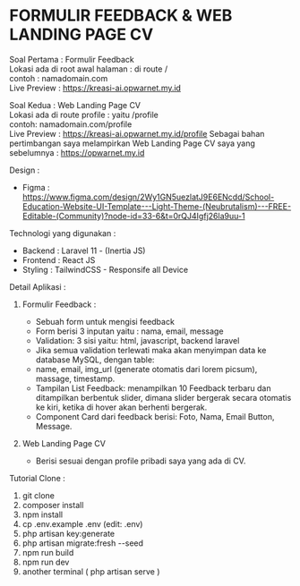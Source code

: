 # FORMULIR FEEDBACK & WEB LANDING PAGE CV

Soal Pertama : Formulir Feedback</br>
Lokasi ada di root awal halaman : di route /</br>
contoh : namadomain.com</br>
Live Preview : https://kreasi-ai.opwarnet.my.id


Soal Kedua : Web Landing Page CV</br>
Lokasi ada di route profile : yaitu /profile</br>
contoh: namadomain.com/profile</br>
Live Preview : https://kreasi-ai.opwarnet.my.id/profile
Sebagai bahan pertimbangan saya melampirkan Web Landing Page CV saya yang sebelumnya : https://opwarnet.my.id

Design :
- Figma : https://www.figma.com/design/2Wy1GN5uezlatJ9E6ENcdd/School-Education-Website-UI-Template---Light-Theme-(Neubrutalism)---FREE-Editable-(Community)?node-id=33-6&t=0rQJ4Igfj26la9uu-1

Technologi yang digunakan :
- Backend : Laravel 11 - (Inertia JS)
- Frontend : React JS
- Styling : TailwindCSS - Responsife all Device

Detail Aplikasi : 
1. Formulir Feedback :
   - Sebuah form untuk mengisi feedback
   - Form berisi 3 inputan yaitu : nama, email, message
   - Validation: 3 sisi yaitu: html, javascript, backend laravel
   - Jika semua validation terlewati maka akan menyimpan data ke database MySQL, dengan table:
   - name, email, img_url (generate otomatis dari lorem picsum), massage, timestamp.
   - Tampilan List Feedback: menampilkan 10 Feedback terbaru dan ditampilkan berbentuk slider, dimana slider bergerak secara otomatis ke kiri, ketika di hover akan berhenti bergerak.
   - Component Card dari feedback berisi: Foto, Nama, Email Button, Message.
     
2. Web Landing Page CV
   - Berisi sesuai dengan profile pribadi saya yang ada di CV.


Tutorial Clone :
1. git clone
2. composer install
3. npm install
4. cp .env.example .env (edit: .env)
5. php artisan key:generate
6. php artisan migrate:fresh --seed
7. npm run build
8. npm run dev
9. another terminal ( php artisan serve )

